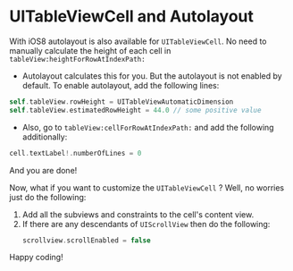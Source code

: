 # UITableViewCell and Autolayout

With iOS8 autolayout is also available for `UITableViewCell`. No need to manually calculate the height of each cell in `tableView:heightForRowAtIndexPath:`

* Autolayout calculates this for you. But the autolayout is not enabled by default. To enable autolayout, add the following lines:

```swift
self.tableView.rowHeight = UITableViewAutomaticDimension
self.tableView.estimatedRowHeight = 44.0 // some positive value
```

* Also, go to `tableView:cellForRowAtIndexPath:` and add the following additionally:

```swift
cell.textLabel!.numberOfLines = 0
```
And you are done!

Now, what if you want to customize the `UITableViewCell` ? Well, no worries just do the following:

1. Add all the subviews and constraints to the cell's content view.
2. If there are any descendants of `UIScrollView` then do the following:
   ```swift
   scrollview.scrollEnabled = false
   ```



Happy coding!